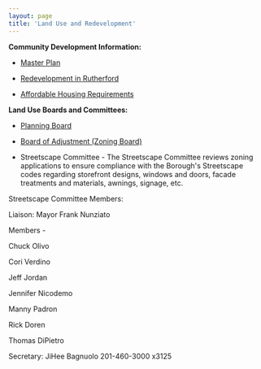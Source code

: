 ```yaml
---
layout: page
title: 'Land Use and Redevelopment'
---
```



**Community Development Information:** 

- [Master Plan](/committees/planning-board/master-plan/)

- [Redevelopment in Rutherford](./areas-of-redevelopment/)

- [Affordable Housing Requirements](./affordable-housing/)


**Land Use Boards and Committees:** 

- [Planning Board](/committees/planning-board/)

- [Board of Adjustment (Zoning Board)](/committees/board-of-adjustment/)

- Streetscape Committee - The Streetscape Committee reviews zoning applications to ensure compliance with the Borough's Streetscape codes regarding storefront designs, windows and doors, facade treatments and materials, awnings, signage, etc. 

Streetscape Committee Members:

Liaison: Mayor Frank Nunziato

Members -

Chuck Olivo

Cori Verdino

Jeff Jordan

Jennifer Nicodemo

Manny Padron

Rick Doren

Thomas DiPietro

Secretary: JiHee Bagnuolo 201-460-3000  x3125
